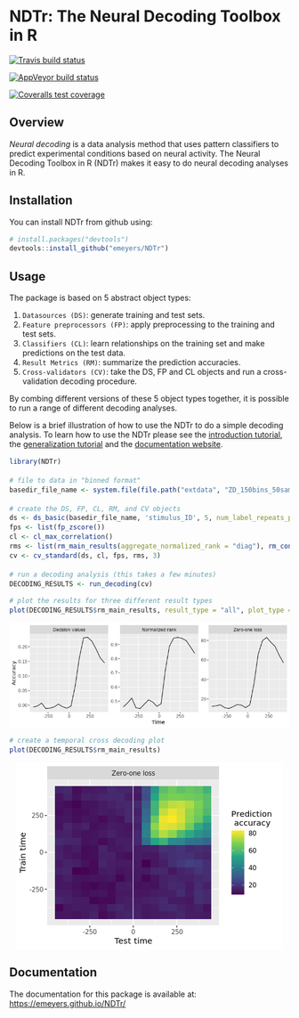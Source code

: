 
<!-- README.md is generated from README.Rmd. Please edit that file -->

# NDTr: The Neural Decoding Toolbox in R

<!-- badges: start -->

[![Travis build
status](https://travis-ci.com/emeyers/NDTr.svg?branch=master)](https://travis-ci.com/emeyers/NDTr)

[![AppVeyor build
status](https://ci.appveyor.com/api/projects/status/github/emeyers/NDTr?branch=master&svg=true)](https://ci.appveyor.com/project/emeyers/NDTr)

[![Coveralls test
coverage](https://coveralls.io/repos/github/emeyers/NDTr/badge.svg)](https://coveralls.io/r/emeyers/NDTr?branch=master)

<!-- badges: end -->

<p>

## Overview

*Neural decoding* is a data analysis method that uses pattern
classifiers to predict experimental conditions based on neural activity.
The Neural Decoding Toolbox in R (NDTr) makes it easy to do neural
decoding analyses in R.

## Installation

You can install NDTr from github using:

``` r
# install.packages("devtools")
devtools::install_github("emeyers/NDTr")
```

## Usage

The package is based on 5 abstract object types:

1.  `Datasources (DS)`: generate training and test sets.
2.  `Feature preprocessors (FP)`: apply preprocessing to the training
    and test sets.
3.  `Classifiers (CL)`: learn relationships on the training set and make
    predictions on the test data.
4.  `Result Metrics (RM)`: summarize the prediction accuracies.
5.  `Cross-validators (CV)`: take the DS, FP and CL objects and run a
    cross-validation decoding procedure.

By combing different versions of these 5 object types together, it is
possible to run a range of different decoding analyses.

Below is a brief illustration of how to use the NDTr to do a simple
decoding analysis. To learn how to use the NDTr please see the
[introduction tutorial](introduction_tutorial.html), the [generalization
tutorial](generalization_tutorial.html) and the [documentation
website](https://emeyers.github.io/NDTr/).

``` r
library(NDTr)

# file to data in "binned format"
basedir_file_name <- system.file(file.path("extdata", "ZD_150bins_50sampled.Rda"), package="NDTr")

# create the DS, FP, CL, RM, and CV objects
ds <- ds_basic(basedir_file_name, 'stimulus_ID', 5, num_label_repeats_per_cv_split = 3)
fps <- list(fp_zscore())
cl <- cl_max_correlation()
rms <- list(rm_main_results(aggregate_normalized_rank = "diag"), rm_confusion_matrix())
cv <- cv_standard(ds, cl, fps, rms, 3) 

# run a decoding analysis (this takes a few minutes) 
DECODING_RESULTS <- run_decoding(cv)
```

``` r
# plot the results for three different result types
plot(DECODING_RESULTS$rm_main_results, result_type = "all", plot_type = "line")
```

<img src="man/figures/README-line_plot-1.png" style="display: block; margin: auto;" />

``` r
# create a temporal cross decoding plot
plot(DECODING_RESULTS$rm_main_results)
```

<img src="man/figures/README-TCD_plot-1.png" style="display: block; margin: auto;" />

## Documentation

The documentation for this package is available at:
<https://emeyers.github.io/NDTr/>
